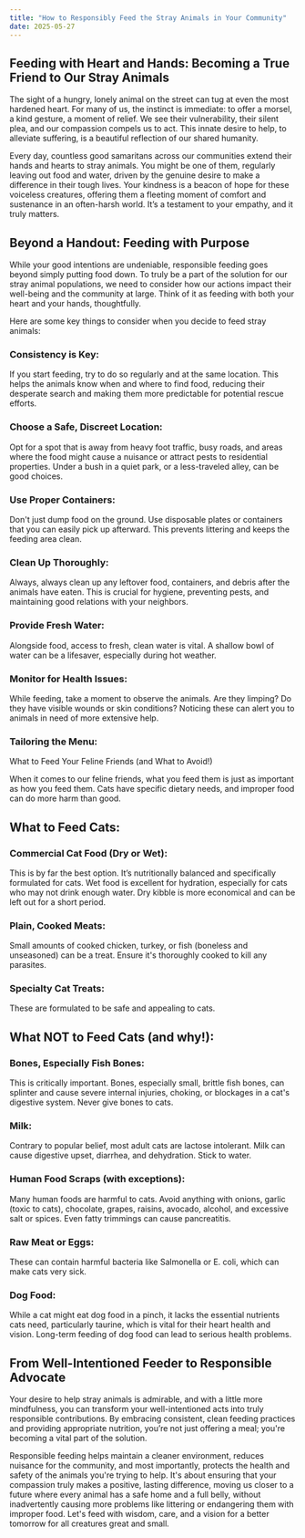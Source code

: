 ```yaml
---
title: "How to Responsibly Feed the Stray Animals in Your Community"
date: 2025-05-27
---
```


## Feeding with Heart and Hands: Becoming a True Friend to Our Stray Animals
The sight of a hungry, lonely animal on the street can tug at even the most hardened heart. For many of us, the instinct is immediate: to offer a morsel, a kind gesture, a moment of relief. We see their vulnerability, their silent plea, and our compassion compels us to act. This innate desire to help, to alleviate suffering, is a beautiful reflection of our shared humanity.

Every day, countless good samaritans across our communities extend their hands and hearts to stray animals. You might be one of them, regularly leaving out food and water, driven by the genuine desire to make a difference in their tough lives. Your kindness is a beacon of hope for these voiceless creatures, offering them a fleeting moment of comfort and sustenance in an often-harsh world. It’s a testament to your empathy, and it truly matters.

## Beyond a Handout: Feeding with Purpose
While your good intentions are undeniable, responsible feeding goes beyond simply putting food down. To truly be a part of the solution for our stray animal populations, we need to consider how our actions impact their well-being and the community at large. Think of it as feeding with both your heart and your hands, thoughtfully.

Here are some key things to consider when you decide to feed stray animals:

### Consistency is Key: 
If you start feeding, try to do so regularly and at the same location. This helps the animals know when and where to find food, reducing their desperate search and making them more predictable for potential rescue efforts.

### Choose a Safe, Discreet Location: 
Opt for a spot that is away from heavy foot traffic, busy roads, and areas where the food might cause a nuisance or attract pests to residential properties. Under a bush in a quiet park, or a less-traveled alley, can be good choices.

### Use Proper Containers: 
Don't just dump food on the ground. Use disposable plates or containers that you can easily pick up afterward. This prevents littering and keeps the feeding area clean.

### Clean Up Thoroughly: 
Always, always clean up any leftover food, containers, and debris after the animals have eaten. This is crucial for hygiene, preventing pests, and maintaining good relations with your neighbors.

### Provide Fresh Water: 
Alongside food, access to fresh, clean water is vital. A shallow bowl of water can be a lifesaver, especially during hot weather.

### Monitor for Health Issues: 
While feeding, take a moment to observe the animals. Are they limping? Do they have visible wounds or skin conditions? Noticing these can alert you to animals in need of more extensive help.

### Tailoring the Menu: 
What to Feed Your Feline Friends (and What to Avoid!)

When it comes to our feline friends, what you feed them is just as important as how you feed them. Cats have specific dietary needs, and improper food can do more harm than good.

## What to Feed Cats:

### Commercial Cat Food (Dry or Wet): 
This is by far the best option. It’s nutritionally balanced and specifically formulated for cats. Wet food is excellent for hydration, especially for cats who may not drink enough water. Dry kibble is more economical and can be left out for a short period.

### Plain, Cooked Meats: 
Small amounts of cooked chicken, turkey, or fish (boneless and unseasoned) can be a treat. Ensure it's thoroughly cooked to kill any parasites.

### Specialty Cat Treats: 
These are formulated to be safe and appealing to cats.


## What NOT to Feed Cats (and why!):

### Bones, Especially Fish Bones: 
This is critically important. Bones, especially small, brittle fish bones, can splinter and cause severe internal injuries, choking, or blockages in a cat's digestive system. Never give bones to cats.

### Milk: 
Contrary to popular belief, most adult cats are lactose intolerant. Milk can cause digestive upset, diarrhea, and dehydration. Stick to water.

### Human Food Scraps (with exceptions): 
Many human foods are harmful to cats. Avoid anything with onions, garlic (toxic to cats), chocolate, grapes, raisins, avocado, alcohol, and excessive salt or spices. Even fatty trimmings can cause pancreatitis.

### Raw Meat or Eggs: 
These can contain harmful bacteria like Salmonella or E. coli, which can make cats very sick.

### Dog Food: 
While a cat might eat dog food in a pinch, it lacks the essential nutrients cats need, particularly taurine, which is vital for their heart health and vision. Long-term feeding of dog food can lead to serious health problems.

## From Well-Intentioned Feeder to Responsible Advocate
Your desire to help stray animals is admirable, and with a little more mindfulness, you can transform your well-intentioned acts into truly responsible contributions. By embracing consistent, clean feeding practices and providing appropriate nutrition, you’re not just offering a meal; you're becoming a vital part of the solution.

Responsible feeding helps maintain a cleaner environment, reduces nuisance for the community, and most importantly, protects the health and safety of the animals you're trying to help. It's about ensuring that your compassion truly makes a positive, lasting difference, moving us closer to a future where every animal has a safe home and a full belly, without inadvertently causing more problems like littering or endangering them with improper food. Let's feed with wisdom, care, and a vision for a better tomorrow for all creatures great and small.

